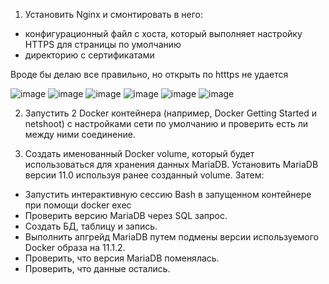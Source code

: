 1. Установить Nginx и смонтировать в него:
- конфигурационный файл с хоста, который выполняет настройку HTTPS для страницы по умолчанию
- директорию с сертификатами

Вроде бы делаю все правильно, но открыть по htttps не удается

![image](https://github.com/tms-dos21-onl/aleksey-ivanishchev/assets/93286236/e34ef4e9-ee93-42f8-a079-a72baa61c9dd)
![image](https://github.com/tms-dos21-onl/aleksey-ivanishchev/assets/93286236/c3ed91b8-ff1f-4bb9-9a99-8a58c8da82ed)
![image](https://github.com/tms-dos21-onl/aleksey-ivanishchev/assets/93286236/962200fd-8366-45bd-9fe5-398c6460be8e)
![image](https://github.com/tms-dos21-onl/aleksey-ivanishchev/assets/93286236/1ff21685-0c24-4910-9b13-3d7dab71f84a)
![image](https://github.com/tms-dos21-onl/aleksey-ivanishchev/assets/93286236/5d60b434-82eb-4a31-94e8-dcc0e3d95daa)
![image](https://github.com/tms-dos21-onl/aleksey-ivanishchev/assets/93286236/c24e59af-ee12-40be-9fa2-ef6674c067df)


2. Запустить 2 Docker контейнера (например, Docker Getting Started и netshoot) с настройками сети по умолчанию и проверить есть ли между ними соединение.


3. Создать именованный Docker volume, который будет использоваться для хранения данных MariaDB. Установить MariaDB версии 11.0 используя ранее созданный volume. Затем:
- Запустить интерактивную сессию Bash в запущенном контейнере при помощи docker exec
- Проверить версию MariaDB через SQL запрос.
- Создать БД, таблицу и запись.
- Выполнить апгрейд MariaDB путем подмены версии используемого Docker образа на 11.1.2.
- Проверить, что версия MariaDB поменялась.
- Проверить, что данные остались.
